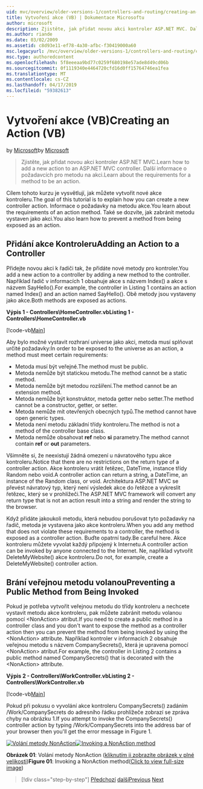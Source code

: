 ```yaml
---
uid: mvc/overview/older-versions-1/controllers-and-routing/creating-an-action-vb
title: Vytvoření akce (VB) | Dokumentace Microsoftu
author: microsoft
description: Zjistěte, jak přidat novou akci kontroler ASP.NET MVC. Další informace o požadavcích pro metodu na akci.
ms.author: riande
ms.date: 03/02/2009
ms.assetid: c8d93e11-ef78-4a30-afbc-f30419000a60
msc.legacyurl: /mvc/overview/older-versions-1/controllers-and-routing/creating-an-action-vb
msc.type: authoredcontent
ms.openlocfilehash: 5f8eeeaa9bd77c0259f680198e57ade8d49cd06b
ms.sourcegitcommit: 0f1119340e4464720cfd16d0ff15764746ea1fea
ms.translationtype: MT
ms.contentlocale: cs-CZ
ms.lasthandoff: 04/17/2019
ms.locfileid: "59382613"
---
```

# <a name="creating-an-action-vb"></a><span data-ttu-id="10826-104">Vytvoření akce (VB)</span><span class="sxs-lookup"><span data-stu-id="10826-104">Creating an Action (VB)</span></span>

<span data-ttu-id="10826-105">by [Microsoft](https://github.com/microsoft)</span><span class="sxs-lookup"><span data-stu-id="10826-105">by [Microsoft](https://github.com/microsoft)</span></span>

> <span data-ttu-id="10826-106">Zjistěte, jak přidat novou akci kontroler ASP.NET MVC.</span><span class="sxs-lookup"><span data-stu-id="10826-106">Learn how to add a new action to an ASP.NET MVC controller.</span></span> <span data-ttu-id="10826-107">Další informace o požadavcích pro metodu na akci.</span><span class="sxs-lookup"><span data-stu-id="10826-107">Learn about the requirements for a method to be an action.</span></span>


<span data-ttu-id="10826-108">Cílem tohoto kurzu je vysvětlují, jak můžete vytvořit nové akce kontroleru.</span><span class="sxs-lookup"><span data-stu-id="10826-108">The goal of this tutorial is to explain how you can create a new controller action.</span></span> <span data-ttu-id="10826-109">Informace o požadavky na metodu akce.</span><span class="sxs-lookup"><span data-stu-id="10826-109">You learn about the requirements of an action method.</span></span> <span data-ttu-id="10826-110">Také se dozvíte, jak zabránit metodu vystaven jako akci.</span><span class="sxs-lookup"><span data-stu-id="10826-110">You also learn how to prevent a method from being exposed as an action.</span></span>

## <a name="adding-an-action-to-a-controller"></a><span data-ttu-id="10826-111">Přidání akce Kontroleru</span><span class="sxs-lookup"><span data-stu-id="10826-111">Adding an Action to a Controller</span></span>

<span data-ttu-id="10826-112">Přidejte novou akci k řadiči tak, že přidáte nové metody pro kontroler.</span><span class="sxs-lookup"><span data-stu-id="10826-112">You add a new action to a controller by adding a new method to the controller.</span></span> <span data-ttu-id="10826-113">Například řadič v informacích 1 obsahuje akce s názvem Index() a akce s názvem SayHello().</span><span class="sxs-lookup"><span data-stu-id="10826-113">For example, the controller in Listing 1 contains an action named Index() and an action named SayHello().</span></span> <span data-ttu-id="10826-114">Obě metody jsou vystaveny jako akce.</span><span class="sxs-lookup"><span data-stu-id="10826-114">Both methods are exposed as actions.</span></span>

<span data-ttu-id="10826-115">**Výpis 1 - Controllers\HomeController.vb**</span><span class="sxs-lookup"><span data-stu-id="10826-115">**Listing 1 - Controllers\HomeController.vb**</span></span>

[!code-vb[Main](creating-an-action-vb/samples/sample1.vb)]

<span data-ttu-id="10826-116">Aby bylo možné vystavit rozhraní universe jako akci, metoda musí splňovat určité požadavky:</span><span class="sxs-lookup"><span data-stu-id="10826-116">In order to be exposed to the universe as an action, a method must meet certain requirements:</span></span>

- <span data-ttu-id="10826-117">Metoda musí být veřejné.</span><span class="sxs-lookup"><span data-stu-id="10826-117">The method must be public.</span></span>
- <span data-ttu-id="10826-118">Metoda nemůže být statickou metodu.</span><span class="sxs-lookup"><span data-stu-id="10826-118">The method cannot be a static method.</span></span>
- <span data-ttu-id="10826-119">Metoda nemůže být metodou rozšíření.</span><span class="sxs-lookup"><span data-stu-id="10826-119">The method cannot be an extension method.</span></span>
- <span data-ttu-id="10826-120">Metoda nemůže být konstruktor, metoda getter nebo setter.</span><span class="sxs-lookup"><span data-stu-id="10826-120">The method cannot be a constructor, getter, or setter.</span></span>
- <span data-ttu-id="10826-121">Metoda nemůže mít otevřených obecných typů.</span><span class="sxs-lookup"><span data-stu-id="10826-121">The method cannot have open generic types.</span></span>
- <span data-ttu-id="10826-122">Metoda není metodu základní třídy kontroleru.</span><span class="sxs-lookup"><span data-stu-id="10826-122">The method is not a method of the controller base class.</span></span>
- <span data-ttu-id="10826-123">Metoda nemůže obsahovat **ref** nebo **si** parametry.</span><span class="sxs-lookup"><span data-stu-id="10826-123">The method cannot contain **ref** or **out** parameters.</span></span>

<span data-ttu-id="10826-124">Všimněte si, že neexistují žádná omezení u návratového typu akce kontroleru.</span><span class="sxs-lookup"><span data-stu-id="10826-124">Notice that there are no restrictions on the return type of a controller action.</span></span> <span data-ttu-id="10826-125">Akce kontroleru vrátit řetězec, DateTime, instance třídy Random nebo void.</span><span class="sxs-lookup"><span data-stu-id="10826-125">A controller action can return a string, a DateTime, an instance of the Random class, or void.</span></span> <span data-ttu-id="10826-126">Architektura ASP.NET MVC se převést návratový typ, který není výsledek akce do řetězce a vykreslit řetězec, který se v prohlížeči.</span><span class="sxs-lookup"><span data-stu-id="10826-126">The ASP.NET MVC framework will convert any return type that is not an action result into a string and render the string to the browser.</span></span>

<span data-ttu-id="10826-127">Když přidáte jakoukoli metodu, která nebudou porušovat tyto požadavky na řadič, metoda je vystavena jako akce kontroleru.</span><span class="sxs-lookup"><span data-stu-id="10826-127">When you add any method that does not violate these requirements to a controller, the method is exposed as a controller action.</span></span> <span data-ttu-id="10826-128">Buďte opatrní tady.</span><span class="sxs-lookup"><span data-stu-id="10826-128">Be careful here.</span></span> <span data-ttu-id="10826-129">Akce kontroleru můžete vyvolat každý připojený k Internetu.</span><span class="sxs-lookup"><span data-stu-id="10826-129">A controller action can be invoked by anyone connected to the Internet.</span></span> <span data-ttu-id="10826-130">Ne, například vytvořit DeleteMyWebsite() akce kontroleru.</span><span class="sxs-lookup"><span data-stu-id="10826-130">Do not, for example, create a DeleteMyWebsite() controller action.</span></span>

## <a name="preventing-a-public-method-from-being-invoked"></a><span data-ttu-id="10826-131">Brání veřejnou metodu volanou</span><span class="sxs-lookup"><span data-stu-id="10826-131">Preventing a Public Method from Being Invoked</span></span>

<span data-ttu-id="10826-132">Pokud je potřeba vytvořit veřejnou metodu do třídy kontroleru a nechcete vystavit metodu akce kontroleru, pak můžete zabránit metodu volanou pomocí &lt;NonAction&gt; atribut.</span><span class="sxs-lookup"><span data-stu-id="10826-132">If you need to create a public method in a controller class and you don't want to expose the method as a controller action then you can prevent the method from being invoked by using the &lt;NonAction&gt; attribute.</span></span> <span data-ttu-id="10826-133">Například kontroler v informacích 2 obsahuje veřejnou metodu s názvem CompanySecrets(), která je upravena pomocí &lt;NonAction&gt; atribut.</span><span class="sxs-lookup"><span data-stu-id="10826-133">For example, the controller in Listing 2 contains a public method named CompanySecrets() that is decorated with the &lt;NonAction&gt; attribute.</span></span>

<span data-ttu-id="10826-134">**Výpis 2 - Controllers\WorkController.vb**</span><span class="sxs-lookup"><span data-stu-id="10826-134">**Listing 2 - Controllers\WorkController.vb**</span></span>

[!code-vb[Main](creating-an-action-vb/samples/sample2.vb)]

<span data-ttu-id="10826-135">Pokud při pokusu o vyvolání akce kontroleru CompanySecrets() zadáním /Work/CompanySecrets do adresního řádku prohlížeče zobrazí se zpráva chyby na obrázku 1.</span><span class="sxs-lookup"><span data-stu-id="10826-135">If you attempt to invoke the CompanySecrets() controller action by typing /Work/CompanySecrets into the address bar of your browser then you'll get the error message in Figure 1.</span></span>


<span data-ttu-id="10826-136">[![Volání metody NonAction](creating-an-action-vb/_static/image1.jpg)](creating-an-action-vb/_static/image1.png)</span><span class="sxs-lookup"><span data-stu-id="10826-136">[![Invoking a NonAction method](creating-an-action-vb/_static/image1.jpg)](creating-an-action-vb/_static/image1.png)</span></span>

<span data-ttu-id="10826-137">**Obrázek 01**: Volání metody NonAction ([kliknutím ji zobrazíte obrázek v plné velikosti](creating-an-action-vb/_static/image2.png))</span><span class="sxs-lookup"><span data-stu-id="10826-137">**Figure 01**: Invoking a NonAction method([Click to view full-size image](creating-an-action-vb/_static/image2.png))</span></span>

> [!div class="step-by-step"]
> <span data-ttu-id="10826-138">[Předchozí](creating-a-controller-vb.md)
> [další](aspnet-mvc-controllers-overview-cs.md)</span><span class="sxs-lookup"><span data-stu-id="10826-138">[Previous](creating-a-controller-vb.md)
[Next](aspnet-mvc-controllers-overview-cs.md)</span></span>
